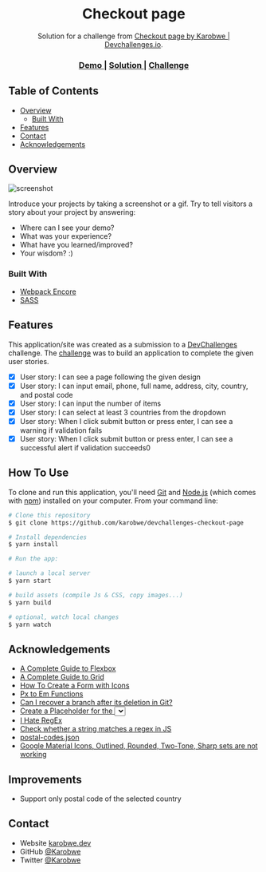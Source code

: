 <!-- Please update value in the {}  -->

<h1 align="center">Checkout page</h1>

<div align="center">
   Solution for a challenge from  <a href="http://devchallenges.io" target="_blank">Checkout page by Karobwe | Devchallenges.io</a>.
</div>

<div align="center">
  <h3>
    <a href="https://hopeful-austin-36237a.netlify.app">
      Demo
    </a>
    <span> | </span>
    <a href="https://github.com/Karobwe/devchallenges-checkout-page.git">
      Solution
    </a>
    <span> | </span>
    <a href="https://devchallenges.io/challenges/0J1NxxGhOUYVqihwegfO">
      Challenge
    </a>
  </h3>
</div>

<!-- TABLE OF CONTENTS -->

## Table of Contents

- [Overview](#overview)
  - [Built With](#built-with)
- [Features](#features)
- [Contact](#contact)
- [Acknowledgements](#acknowledgements)

<!-- OVERVIEW -->

## Overview

![screenshot](https://user-images.githubusercontent.com/16707738/92399059-5716eb00-f132-11ea-8b14-bcacdc8ec97b.png)

Introduce your projects by taking a screenshot or a gif. Try to tell visitors a story about your project by answering:

- Where can I see your demo?
- What was your experience?
- What have you learned/improved?
- Your wisdom? :)

### Built With

<!-- This section should list any major frameworks that you built your project using. Here are a few examples.-->

- [Webpack Encore](https://symfony.com/doc/current/frontend.html)
- [SASS](https://sass-lang.com/)

## Features

<!-- List the features of your application or follow the template. Don't share the figma file here :) -->

This application/site was created as a submission to a [DevChallenges](https://devchallenges.io/challenges) challenge. The [challenge](https://devchallenges.io/challenges/0J1NxxGhOUYVqihwegfO) was to build an application to complete the given user stories.

- [x] User story: I can see a page following the given design
- [x] User story: I can input email, phone, full name, address, city, country, and postal code
- [x] User story: I can input the number of items
- [x] User story: I can select at least 3 countries from the dropdown
- [x] User story: When I click submit button or press enter, I can see a warning if validation fails
- [x] User story: When I click submit button or press enter, I can see a successful alert if validation succeeds0

## How To Use

To clone and run this application, you'll need [Git](https://git-scm.com) and [Node.js](https://nodejs.org/en/download/) (which comes with [npm](http://npmjs.com)) installed on your computer. From your command line:

```bash
# Clone this repository
$ git clone https://github.com/karobwe/devchallenges-checkout-page

# Install dependencies
$ yarn install

# Run the app:

# launch a local server
$ yarn start

# build assets (compile Js & CSS, copy images...)
$ yarn build

# optional, watch local changes
$ yarn watch
```

## Acknowledgements

<!-- This section should list any articles or add-ons/plugins that helps you to complete the project. This is optional but it will help you in the future. For exmpale -->

- [A Complete Guide to Flexbox](https://css-tricks.com/snippets/css/a-guide-to-flexbox/)
- [A Complete Guide to Grid](https://css-tricks.com/snippets/css/complete-guide-grid/)
- [How To Create a Form with Icons](https://www.w3schools.com/howto/howto_css_form_icon.asp)
- [Px to Em Functions](https://css-tricks.com/snippets/sass/px-to-em-functions/)
- [Can I recover a branch after its deletion in Git?](https://stackoverflow.com/a/3640806/7058317)
- [Create a Placeholder for the <select> Box with HTML5](https://www.w3docs.com/snippets/css/how-to-create-a-placeholder-for-an-html5-select-box-by-using-only-html-and-css.html)
- [I Hate RegEx](https://ihateregex.io/)
- [Check whether a string matches a regex in JS](https://stackoverflow.com/questions/6603015/check-whether-a-string-matches-a-regex-in-js)
- [postal-codes.json](https://gist.github.com/jamesbar2/1c677c22df8f21e869cca7e439fc3f5b)
- [Google Material Icons, Outlined, Rounded, Two-Tone, Sharp sets are not working](https://stackoverflow.com/questions/50271364/google-material-icons-outlined-rounded-two-tone-sharp-sets-are-not-working)

## Improvements

- Support only postal code of the selected country

## Contact

- Website [karobwe.dev](https://karobwe.dev)
- GitHub [@Karobwe](https://github.com/Karobwe)
- Twitter [@Karobwe](https://twitter.com/Karobwe)
